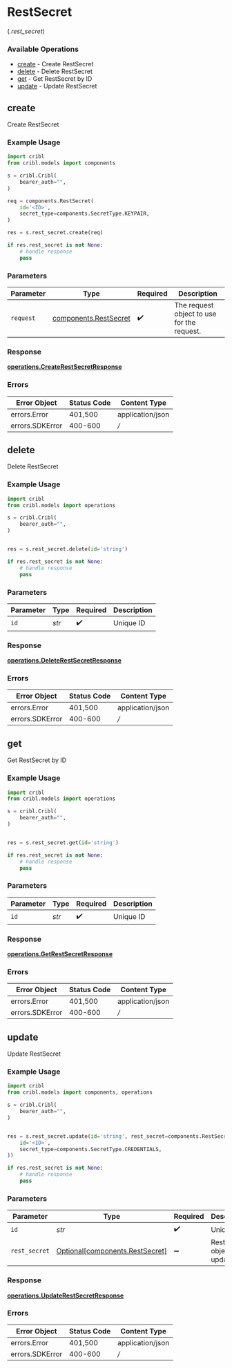 # RestSecret
(*.rest_secret*)

### Available Operations

* [create](#create) - Create RestSecret
* [delete](#delete) - Delete RestSecret
* [get](#get) - Get RestSecret by ID
* [update](#update) - Update RestSecret

## create

Create RestSecret

### Example Usage

```python
import cribl
from cribl.models import components

s = cribl.Cribl(
    bearer_auth="",
)

req = components.RestSecret(
    id='<ID>',
    secret_type=components.SecretType.KEYPAIR,
)

res = s.rest_secret.create(req)

if res.rest_secret is not None:
    # handle response
    pass
```

### Parameters

| Parameter                                                  | Type                                                       | Required                                                   | Description                                                |
| ---------------------------------------------------------- | ---------------------------------------------------------- | ---------------------------------------------------------- | ---------------------------------------------------------- |
| `request`                                                  | [components.RestSecret](../../models/shared/restsecret.md) | :heavy_check_mark:                                         | The request object to use for the request.                 |


### Response

**[operations.CreateRestSecretResponse](../../models/operations/createrestsecretresponse.md)**
### Errors

| Error Object     | Status Code      | Content Type     |
| ---------------- | ---------------- | ---------------- |
| errors.Error     | 401,500          | application/json |
| errors.SDKError  | 400-600          | */*              |

## delete

Delete RestSecret

### Example Usage

```python
import cribl
from cribl.models import operations

s = cribl.Cribl(
    bearer_auth="",
)


res = s.rest_secret.delete(id='string')

if res.rest_secret is not None:
    # handle response
    pass
```

### Parameters

| Parameter          | Type               | Required           | Description        |
| ------------------ | ------------------ | ------------------ | ------------------ |
| `id`               | *str*              | :heavy_check_mark: | Unique ID          |


### Response

**[operations.DeleteRestSecretResponse](../../models/operations/deleterestsecretresponse.md)**
### Errors

| Error Object     | Status Code      | Content Type     |
| ---------------- | ---------------- | ---------------- |
| errors.Error     | 401,500          | application/json |
| errors.SDKError  | 400-600          | */*              |

## get

Get RestSecret by ID

### Example Usage

```python
import cribl
from cribl.models import operations

s = cribl.Cribl(
    bearer_auth="",
)


res = s.rest_secret.get(id='string')

if res.rest_secret is not None:
    # handle response
    pass
```

### Parameters

| Parameter          | Type               | Required           | Description        |
| ------------------ | ------------------ | ------------------ | ------------------ |
| `id`               | *str*              | :heavy_check_mark: | Unique ID          |


### Response

**[operations.GetRestSecretResponse](../../models/operations/getrestsecretresponse.md)**
### Errors

| Error Object     | Status Code      | Content Type     |
| ---------------- | ---------------- | ---------------- |
| errors.Error     | 401,500          | application/json |
| errors.SDKError  | 400-600          | */*              |

## update

Update RestSecret

### Example Usage

```python
import cribl
from cribl.models import components, operations

s = cribl.Cribl(
    bearer_auth="",
)


res = s.rest_secret.update(id='string', rest_secret=components.RestSecret(
    id='<ID>',
    secret_type=components.SecretType.CREDENTIALS,
))

if res.rest_secret is not None:
    # handle response
    pass
```

### Parameters

| Parameter                                                            | Type                                                                 | Required                                                             | Description                                                          |
| -------------------------------------------------------------------- | -------------------------------------------------------------------- | -------------------------------------------------------------------- | -------------------------------------------------------------------- |
| `id`                                                                 | *str*                                                                | :heavy_check_mark:                                                   | Unique ID                                                            |
| `rest_secret`                                                        | [Optional[components.RestSecret]](../../models/shared/restsecret.md) | :heavy_minus_sign:                                                   | RestSecret object to be updated                                      |


### Response

**[operations.UpdateRestSecretResponse](../../models/operations/updaterestsecretresponse.md)**
### Errors

| Error Object     | Status Code      | Content Type     |
| ---------------- | ---------------- | ---------------- |
| errors.Error     | 401,500          | application/json |
| errors.SDKError  | 400-600          | */*              |
